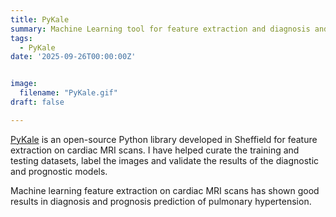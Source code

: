 ```yaml
---
title: PyKale
summary: Machine Learning tool for feature extraction and diagnosis and prognosis prediction from medical images
tags:
  - PyKale
date: '2025-09-26T00:00:00Z'


image:
  filename: "PyKale.gif"
draft: false

---
```


[PyKale](https://github.com/pykale/pykale?tab=readme-ov-file#how-to-use) is an open-source Python library developed in Sheffield for feature extraction on cardiac MRI scans.  I have helped curate the training and testing datasets, label the images and validate the results of the diagnostic and prognostic models.

Machine learning feature extraction on cardiac MRI scans has shown good results in diagnosis and prognosis prediction of pulmonary hypertension. 
